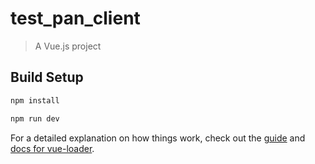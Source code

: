# test_pan_client

> A Vue.js project

## Build Setup

``` bash
npm install

npm run dev
```

For a detailed explanation on how things work, check out the [guide](http://vuejs-templates.github.io/webpack/) and [docs for vue-loader](http://vuejs.github.io/vue-loader).

